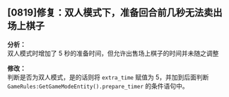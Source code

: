 ## [0819]修复：双人模式下，准备回合前几秒无法卖出场上棋子

**分析：**  
双人模式时增加了 5 秒的准备时间，但允许出售场上棋子的时间并未随之调整

**修改：**  
判断是否为双人模式，是的话则将 `extra_time` 赋值为 5，并加到后面判断 `GameRules:GetGameModeEntity().prepare_timer` 的条件语句中。
